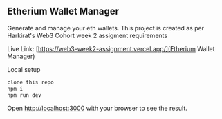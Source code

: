 ## Etherium Wallet Manager

Generate and manage your eth wallets.
This project is created as per Harkirat's Web3 Cohort week 2 assigment requirements

Live Link: [https://web3-week2-assignment.vercel.app/](Etherium Wallet Manager) 

Local setup
```bash
clone this repo
npm i
npm run dev
```

Open [http://localhost:3000](http://localhost:3000) with your browser to see the result.


